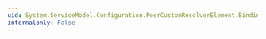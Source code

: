 ```yaml
---
uid: System.ServiceModel.Configuration.PeerCustomResolverElement.Binding
internalonly: False
---
```

